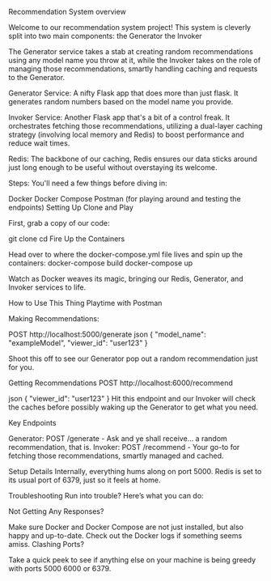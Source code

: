 Recommendation System overview

Welcome to our recommendation system project! This system is cleverly split into two main components: 
    the Generator
    the Invoker

The Generator service takes a stab at creating random recommendations using any model name you throw at it, while the Invoker takes on the role of managing those recommendations, smartly handling caching and requests to the Generator.

Generator Service: A nifty Flask app that does more than just flask. It generates random numbers based on the model name you provide.

Invoker Service: Another Flask app that's a bit of a control freak. It orchestrates fetching those recommendations, utilizing a dual-layer caching strategy (involving local memory and Redis) to boost performance and reduce wait times.

Redis: The backbone of our caching, Redis ensures our data sticks around just long enough to be useful without overstaying its welcome.

Steps:
You'll need a few things before diving in:

Docker
Docker Compose
Postman (for playing around and testing the endpoints)
Setting Up
Clone and Play

First, grab a copy of our code:

  git clone <repository-url>
  cd <repository-folder>
  Fire Up the Containers
  
Head over to where the docker-compose.yml file lives and spin up the containers:
  docker-compose build
  docker-compose up

Watch as Docker weaves its magic, bringing our Redis, Generator, and Invoker services to life.

How to Use This Thing
Playtime with Postman

Making Recommendations:

POST http://localhost:5000/generate
json
{
  "model_name": "exampleModel",
  "viewer_id": "user123"
}

Shoot this off to see our Generator pop out a random recommendation just for you.

Getting Recommendations
POST http://localhost:6000/recommend

json
{
  "viewer_id": "user123"
}
Hit this endpoint and our Invoker will check the caches before possibly waking up the Generator to get what you need.

Key Endpoints

Generator:
POST /generate - Ask and ye shall receive... a random recommendation, that is.
Invoker:
POST /recommend - Your go-to for fetching those recommendations, smartly managed and cached.

Setup Details
Internally, everything hums along on port 5000.
Redis is set to its usual port of 6379, just so it feels at home.

Troubleshooting
Run into trouble? Here’s what you can do:

Not Getting Any Responses?

Make sure Docker and Docker Compose are not just installed, but also happy and up-to-date.
Check out the Docker logs if something seems amiss.
Clashing Ports?

Take a quick peek to see if anything else on your machine is being greedy with ports 5000 6000 or 6379.
